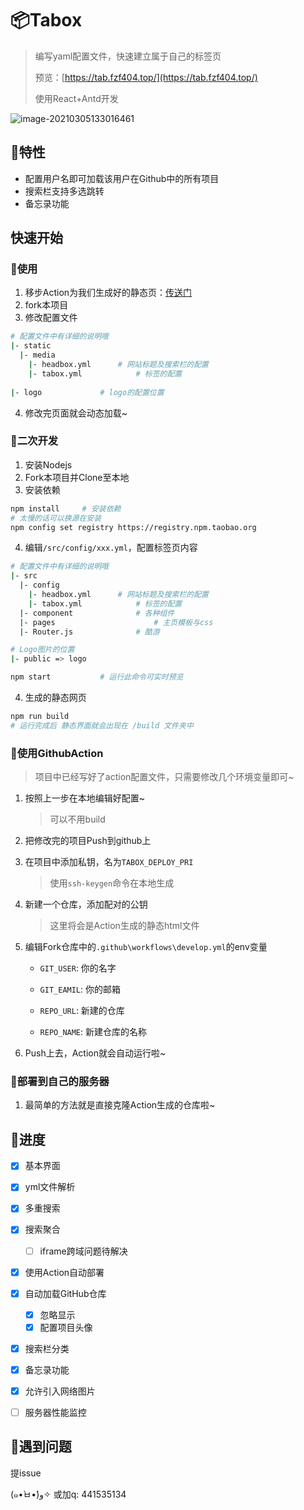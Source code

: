 #  📦Tabox

> 编写yaml配置文件，快速建立属于自己的标签页
>
> 预览：[https://tab.fzf404.top/](https://tab.fzf404.top/)
>
> 使用React+Antd开发

![image-20210305133016461](https://gitee.com/nmdfzf404/Image-hosting/raw/master/2021/image-20210305133016461.png)

## 🚖特性

- 配置用户名即可加载该用户在Github中的所有项目
- 搜索栏支持多选跳转
- 备忘录功能

## 快速开始

### 🚀使用

1. 移步Action为我们生成好的静态页：[传送门](https://github.com/fzf404/TaboxPage)
2. fork本项目
3. 修改配置文件

```bash
# 配置文件中有详细的说明哦
|- static
  |- media
    |- headbox.yml		# 网站标题及搜索栏的配置
    |- tabox.yml			# 标签的配置
  
|- logo				# logo的配置位置
```

4. 修改完页面就会动态加载~

### 🚕二次开发

1. 安装Nodejs
2. Fork本项目并Clone至本地
4. 安装依赖

```bash
npm install		# 安装依赖
# 太慢的话可以换源在安装
npm config set registry https://registry.npm.taobao.org
```

4. 编辑`/src/config/xxx.yml`，配置标签页内容

```bash
# 配置文件中有详细的说明哦
|- src
  |- config
    |- headbox.yml		# 网站标题及搜索栏的配置
    |- tabox.yml			# 标签的配置
  |- component				# 各种组件
  |- pages						# 主页模板与css
  |- Router.js				# 酷游

# Logo图片的位置
|- public => logo

npm start			# 运行此命令可实时预览
```

4. 生成的静态网页

```bash
npm run build
# 运行完成后 静态界面就会出现在 /build 文件夹中
```

### 🚕使用GithubAction

> 项目中已经写好了action配置文件，只需要修改几个环境变量即可~

1. 按照上一步在本地编辑好配置~

	> 可以不用build

2. 把修改完的项目Push到github上

3. 在项目中添加私钥，名为`TABOX_DEPLOY_PRI`

	> 使用`ssh-keygen`命令在本地生成

4. 新建一个仓库，添加配对的公钥

	> 这里将会是Action生成的静态html文件

4. 编辑Fork仓库中的`.github\workflows\develop.yml`的env变量

   - `GIT_USER`: 你的名字
   - `GIT_EAMIL`: 你的邮箱

   - `REPO_URL`: 新建的仓库
   - `REPO_NAME`: 新建仓库的名称
   
6. Push上去，Action就会自动运行啦~

### 🚄部署到自己的服务器

1. 最简单的方法就是直接克隆Action生成的仓库啦~

## 🚟进度

- [x] 基本界面
- [x] yml文件解析
- [x] 多重搜索
- [x] 搜索聚合 

  - [ ] iframe跨域问题待解决
- [x] 使用Action自动部署
- [x] 自动加载GitHub仓库
  - [x] 忽略显示
  - [x] 配置项目头像
- [x] 搜索栏分类
- [x] 备忘录功能
- [x] 允许引入网络图片
- [ ]  服务器性能监控

## 🚨遇到问题

提issue

(๑•̀ㅂ•́)و✧  或加q: 441535134 
